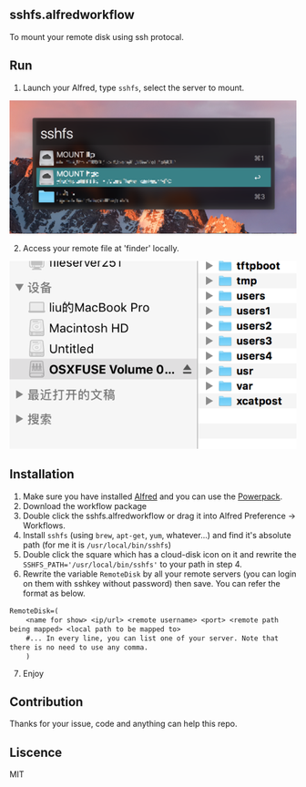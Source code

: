 sshfs.alfredworkflow
---

To mount your remote disk using ssh protocal.

## Run

1. Launch your Alfred, type `sshfs`, select the server to mount.

![alfred](https://github.com/liu946/alfredworkflow_sshfd/blob/master/doc/alfred.png?raw=true)

2. Access your remote file at 'finder' locally.

![finder](https://github.com/liu946/alfredworkflow_sshfd/blob/master/doc/finder.png?raw=true)

## Installation

1. Make sure you have installed [Alfred](https://www.alfredapp.com/) and you can use the [Powerpack](https://www.alfredapp.com/powerpack/buy/).
2. Download the workflow package
3. Double click the sshfs.alfredworkflow or drag it into Alfred Preference -> Workflows.
4. Install `sshfs` (using `brew`, `apt-get`, `yum`, whatever...) and find it's absolute path (for me it is `/usr/local/bin/sshfs`)
5. Double click the square which has a cloud-disk icon on it and rewrite the `SSHFS_PATH='/usr/local/bin/sshfs'` to your path in step 4.
6. Rewrite the variable `RemoteDisk` by all your remote servers (you can login on them with sshkey without password) then save. You can refer the format as below.

```
RemoteDisk=(
	<name for show> <ip/url> <remote username> <port> <remote path being mapped> <local path to be mapped to>
	#... In every line, you can list one of your server. Note that there is no need to use any comma.
	)

```

7. Enjoy

## Contribution

Thanks for your issue, code and anything can help this repo.

## Liscence

MIT
